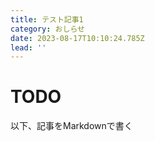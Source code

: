 ```yaml
---
title: テスト記事1
category: おしらせ
date: 2023-08-17T10:10:24.785Z
lead: ''
---
```

# TODO
以下、記事をMarkdownで書く
